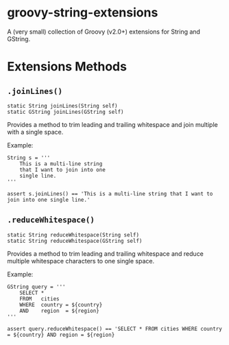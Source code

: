 # groovy-string-extensions
A (very small) collection of Groovy (v2.0+) extensions for String and GString.

# Extensions Methods

## `.joinLines()`

    static String joinLines(String self)
    static GString joinLines(GString self)
    
Provides a method to trim leading and trailing whitespace and join multiple with a single space.

Example:

    String s = '''
        This is a multi-line string
        that I want to join into one
        single line.
    '''
    
    assert s.joinLines() == 'This is a multi-line string that I want to join into one single line.'
    
## `.reduceWhitespace()`

    static String reduceWhitespace(String self)
    static String reduceWhitespace(GString self)
    
Provides a method to trim leading and trailing whitespace and reduce multiple whitespace characters to one single space.

Example:

    GString query = '''
        SELECT *
        FROM   cities
        WHERE  country = ${country}
        AND    region  = ${region}
    '''
    
    assert query.reduceWhitespace() == 'SELECT * FROM cities WHERE country = ${country} AND region = ${region}
